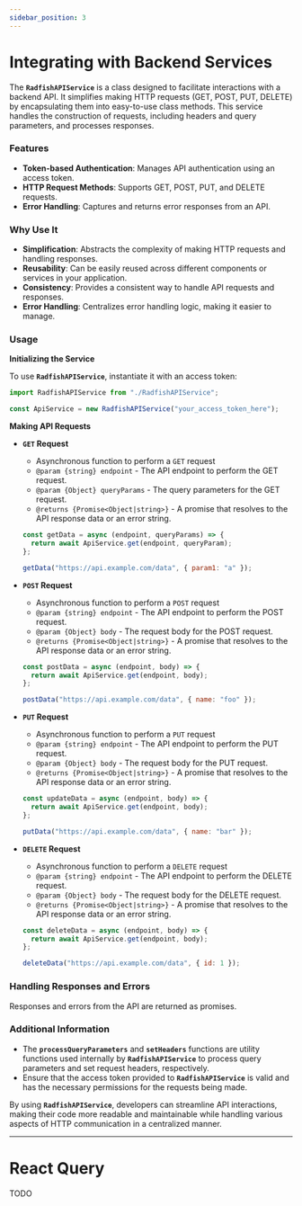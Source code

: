 ```yaml
---
sidebar_position: 3
---
```


# Integrating with Backend Services

The **`RadfishAPIService`** is a class designed to facilitate interactions with a backend API. It simplifies making HTTP requests (GET, POST, PUT, DELETE) by encapsulating them into easy-to-use class methods. This service handles the construction of requests, including headers and query parameters, and processes responses.

### **Features**

- **Token-based Authentication**: Manages API authentication using an access token.
- **HTTP Request Methods**: Supports GET, POST, PUT, and DELETE requests.
- **Error Handling**: Captures and returns error responses from an API.

### Why Use It

- **Simplification**: Abstracts the complexity of making HTTP requests and handling responses.
- **Reusability**: Can be easily reused across different components or services in your application.
- **Consistency**: Provides a consistent way to handle API requests and responses.
- **Error Handling**: Centralizes error handling logic, making it easier to manage.

### Usage

**Initializing the Service**

To use **`RadfishAPIService`**, instantiate it with an access token:

```jsx
import RadfishAPIService from "./RadfishAPIService";

const ApiService = new RadfishAPIService("your_access_token_here");
```

**Making API Requests**

- **`GET` Request**

  - Asynchronous function to perform a `GET` request
  - `@param {string} endpoint` - The API endpoint to perform the GET request.
  - `@param {Object} queryParams` - The query parameters for the GET request.
  - `@returns {Promise<Object|string>}` - A promise that resolves to the API response data or an error string.

  ```jsx
  const getData = async (endpoint, queryParams) => {
    return await ApiService.get(endpoint, queryParam);
  };

  getData("https://api.example.com/data", { param1: "a" });
  ```

- **`POST` Request**

  - Asynchronous function to perform a `POST` request
  - `@param {string} endpoint` - The API endpoint to perform the POST request.
  - `@param {Object} body` - The request body for the POST request.
  - `@returns {Promise<Object|string>}` - A promise that resolves to the API response data or an error string.

  ```jsx
  const postData = async (endpoint, body) => {
    return await ApiService.get(endpoint, body);
  };

  postData("https://api.example.com/data", { name: "foo" });
  ```

- **`PUT` Request**

  - Asynchronous function to perform a `PUT` request
  - `@param {string} endpoint` - The API endpoint to perform the PUT request.
  - `@param {Object} body` - The request body for the PUT request.
  - `@returns {Promise<Object|string>}` - A promise that resolves to the API response data or an error string.

  ```jsx
  const updateData = async (endpoint, body) => {
    return await ApiService.get(endpoint, body);
  };

  putData("https://api.example.com/data", { name: "bar" });
  ```

- **`DELETE` Request**

  - Asynchronous function to perform a `DELETE` request
  - `@param {string} endpoint` - The API endpoint to perform the DELETE request.
  - `@param {Object} body` - The request body for the DELETE request.
  - `@returns {Promise<Object|string>}` - A promise that resolves to the API response data or an error string.

  ```jsx
  const deleteData = async (endpoint, body) => {
    return await ApiService.get(endpoint, body);
  };

  deleteData("https://api.example.com/data", { id: 1 });
  ```

### **Handling Responses and Errors**

Responses and errors from the API are returned as promises.

### **Additional Information**

- The **`processQueryParameters`** and **`setHeaders`** functions are utility functions used internally by **`RadfishAPIService`** to process query parameters and set request headers, respectively.
- Ensure that the access token provided to **`RadfishAPIService`** is valid and has the necessary permissions for the requests being made.

By using **`RadfishAPIService`**, developers can streamline API interactions, making their code more readable and maintainable while handling various aspects of HTTP communication in a centralized manner.

---

# React Query

TODO
